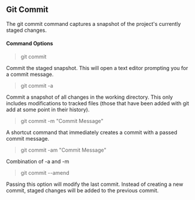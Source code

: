 ## Git Commit

The git commit command captures a snapshot of the project's currently staged changes.

#### Command Options

> git commit

Commit the staged snapshot. This will open a text editor prompting you for a commit message.

> git commit -a

Commit a snapshot of all changes in the working directory. This only includes modifications to tracked files (those that have been added with git add at some point in their history).

> git commit -m "Commit Message"

A shortcut command that immediately creates a commit with a passed commit message.

> git commit -am "Commit Message"

Combination of -a and -m

> git commit --amend

Passing this option will modify the last commit. Instead of creating a new commit, staged changes will be added to the previous commit.
